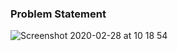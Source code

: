 ### Problem Statement

![Screenshot 2020-02-28 at 10 18 54](https://user-images.githubusercontent.com/26361028/75511283-c1c4cc80-5a13-11ea-80ba-fd3751346ec2.png)

